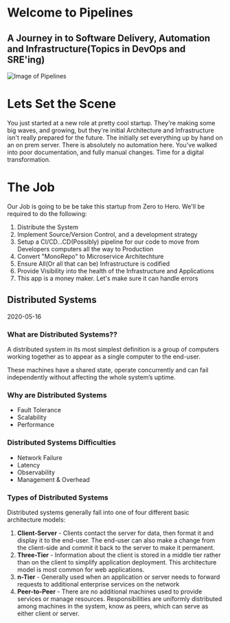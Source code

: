 # Welcome to Pipelines
## A Journey in to Software Delivery, Automation and Infrastructure(Topics in DevOps and SRE'ing)

![Image of Pipelines](https://ausenco-www-staging.s3.amazonaws.com/upload/user/image/image_of_ambatovy-slurry-pipeline20180419180101551.jpg)

# Lets Set the Scene

You just started at a new role at pretty cool startup. They're making some big waves, and growing, but they're initial Architecture and Infrastructure isn't really prepared for the future. The initially set everything up by hand on an on prem server. There is absolutely no automation here. You've walked into poor documentation, and fully manual changes. Time for a digital transformation.

# The Job

Our Job is going to be be take this startup from Zero to Hero. We'll be required to do the following:

1. Distribute the System
2. Implement Source/Version Control, and a development strategy
3. Setup a CI/CD...CD(Possibly) pipeline for our code to move from Developers computers all the way to Production
4. Convert "MonoRepo" to Microservice Architechture
5. Ensure All(Or all that can be) Infrastructure is codified
6. Provide Visibility into the health of the Infrastructure and Applications
7. This app is a money maker. Let's make sure it can handle errors


## Distributed Systems

2020-05-16

### What are Distributed Systems??

A distributed system in its most simplest definition is a group of computers working together as to appear as a single computer to the end-user.

These machines have a shared state, operate concurrently and can fail independently without affecting the whole system’s uptime.

### Why are Distributed Systems

* Fault Tolerance
* Scalability
* Performance

### Distributed Systems Difficulties

* Network Failure
* Latency
* Observability
* Management & Overhead

### Types of Distributed Systems

Distributed systems generally fall into one of four different basic architecture models:

1. **Client-Server** - Clients contact the server for data, then format it and display it to the end-user. The end-user can also make a change from the client-side and commit it back to the server to make it permanent.
2. **Three-Tier** - Information about the client is stored in a middle tier rather than on the client to simplify application deployment. This architecture model is most common for web applications.
3. **n-Tier** - Generally used when an application or server needs to forward requests to additional enterprise services on the network
4. **Peer-to-Peer** - There are no additional machines used to provide services or manage resources.  Responsibilities are uniformly distributed among machines in the system, know as peers, which can serve as either client or server.

